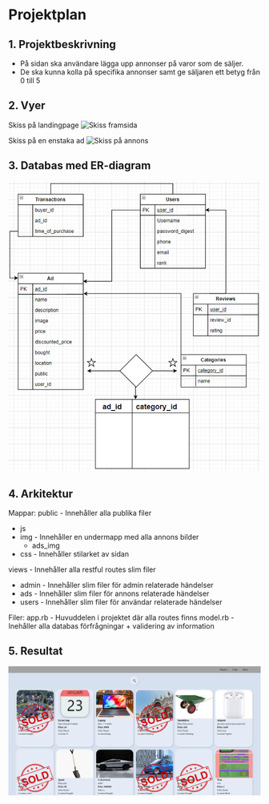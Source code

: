 # Projektplan

## 1. Projektbeskrivning
* På sidan ska användare lägga upp annonser på varor som de säljer.
* De ska kunna kolla på specifika annonser samt ge säljaren ett betyg från 0 till 5
## 2. Vyer
Skiss på landingpage
![Skiss framsida](https://i.imgur.com/I6jGW0l.png)

Skiss på en enstaka ad
![Skiss på annons](https://i.imgur.com/YjhzG6k.png)
## 3. Databas med ER-diagram 
![ER-diagram](https://github.com/itggot-daniel-persson/storprojekt20/blob/master/ER-Diagram.png?raw=true)
## 4. Arkitektur
Mappar:
public - Innehåller alla publika filer
* js 
* img - Innehåller en undermapp med alla annons bilder
  * ads_img
* css - Innehåller stilarket av sidan

views - Innehåller alla restful routes slim filer
* admin - Innehåller slim filer för admin relaterade händelser
* ads - Innehåller slim filer för annons relaterade händelser
* users - Innehåller slim filer för användar relaterade händelser

Filer:
app.rb - Huvuddelen i projektet där alla routes finns
model.rb - Inehåller alla databas förfrågningar + validering av information

## 5. Resultat
![Landingpage](landingpage.png)

